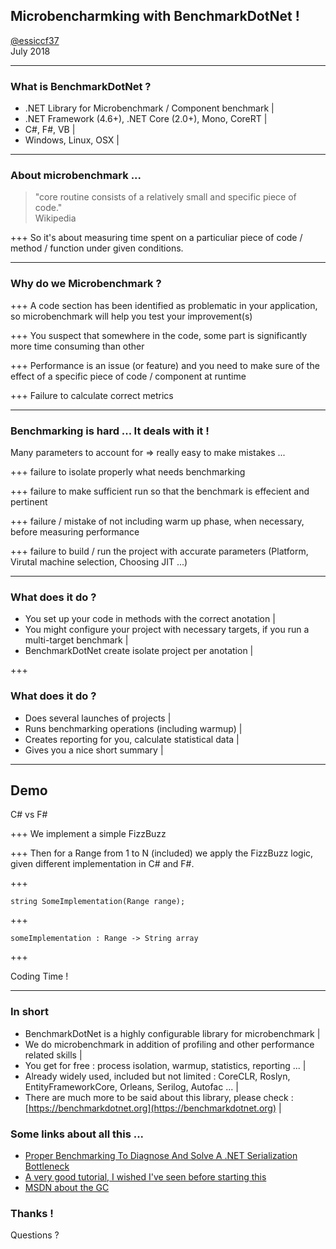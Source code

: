 ## Microbencharmking with BenchmarkDotNet !

[@essiccf37](https://twitter.com/essiccf37) <br> July 2018

---

### What is BenchmarkDotNet ?

- .NET Library for Microbenchmark / Component benchmark |
- .NET Framework (4.6+), .NET Core (2.0+), Mono, CoreRT |
- C#, F#, VB |
- Windows, Linux, OSX |

---

### About microbenchmark ... 

> "core routine consists of a relatively small and specific piece of code." <br> Wikipedia

+++
So it's about measuring time spent on a particuliar piece of code / method / function under given conditions.

---

### Why do we Microbenchmark ?

+++
A code section has been identified as problematic in your application, so microbenchmark will help you test your improvement(s)

+++
You suspect that somewhere in the code, some part is significantly more time consuming than other

+++
Performance is an issue (or feature) and you need to make sure of the effect of a specific piece of code / component at runtime

+++
Failure to calculate correct metrics

---

### Benchmarking is hard ... It deals with it !

Many parameters to account for => really easy to make mistakes  ...

+++
failure to isolate properly what needs benchmarking 

+++
failure to make sufficient run so that the benchmark is effecient and pertinent

+++
failure / mistake of not including warm up phase, when necessary,  before measuring performance 

+++
failure to build / run the project with accurate parameters (Platform, Virutal machine selection, Choosing JIT ...)

---

### What does it do ?

- You set up your code in methods with the correct anotation |
- You might configure your project with necessary targets, if you run a multi-target benchmark |
- BenchmarkDotNet create isolate project per anotation |

+++
### What does it do ?
- Does several launches of projects |
- Runs benchmarking operations (including warmup) |
- Creates reporting for you, calculate statistical data |
- Gives you a nice short summary |

---

## Demo

C# vs F#

+++
We implement a simple FizzBuzz 

+++
Then for a Range from 1 to N (included) we apply the FizzBuzz logic, given different implementation in C# and F#.

+++

```
string SomeImplementation(Range range); 
```

+++

```
someImplementation : Range -> String array
```

+++

Coding Time !

---

### In short

- BenchmarkDotNet is a highly configurable library for microbenchmark |
- We do microbenchmark in addition of profiling and other performance related skills |
- You get for free : process isolation, warmup, statistics, reporting ... |
- Already widely used, included but not limited : CoreCLR, Roslyn, EntityFrameworkCore, Orleans, Serilog, Autofac ... |
- There are much more to be said about this library, please check : [https://benchmarkdotnet.org](https://benchmarkdotnet.org) |

### Some links about all this ...

- [Proper Benchmarking To Diagnose And Solve A .NET Serialization Bottleneck](http://www.hanselman.com/blog/ProperBenchmarkingToDiagnoseAndSolveANETSerializationBottleneck.aspx)
- [A very good tutorial, I wished I've seen before starting this](https://dotnetcoretutorials.com/2017/12/04/benchmarking-net-core-code-benchmarkdotnet/)
- [MSDN about the GC](https://msdn.microsoft.com/en-us/library/ms973837.aspx)

### Thanks !

Questions ?
